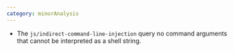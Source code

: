 ```yaml
---
category: minorAnalysis
---
```

* The `js/indirect-command-line-injection` query no command arguments that cannot be interpreted as a shell string.
